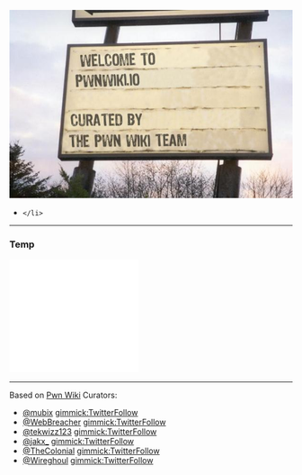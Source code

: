 ![My WIki](images/logo.jpg)

<script src="https://d26b395fwzu5fz.cloudfront.net/latest/keen.min.js"></script>


  <script type="text/javascript">

var client = new Keen({
  projectId: "544db74433e4061c57579de5",
  readKey: "b1e2a66c5398880e752bd40808f2c8b2463a62883413b48bf640644d2e79143dc34fea6a6841e534d0e16a091c029e177cd5cac0c00690c6d9345ce2d6220a9387b664d6346d66ef0513e09579c307effc5a7b95632d9992506c0a6b8ecdd89acf60e412b8aab8a3e987aae3d2e5c41b"
});
Keen.ready(function(){
  var query = new Keen.Query("average", {
    eventCollection: "Zencloud",
    timeframe: "this_week",
    targetProperty: "current",
    interval: "daily",
    groupBy: "btc_addr"
  });
  client.draw(query, document.getElementById("mychart"), {
    // Custom configuration here
      colors: [ "#ff0000", "#222", "lightblue" ], //
      title: "",        // string or null
      width: 240,       // integer or "auto"
        chartOptions: {
            isStacked: true,
      }
  });
});
  
</script>
<ul>
    <li data-row="1" data-col="1" data-sizex="1" data-sizey="1">
      <div id="mychart"></div>

    </li>
</ul>

- - - - - - 

### Temp

<!-- ZEEF widget start --><iframe src="//zeef.io/block/34887?userId=4884&max_links=10&font_size=13&show_curator=0&color_header_background=050305&color_body_background=666666&color_body_text=ffffff" width="230" height="200" frameborder="0" scrolling="no"></iframe><!-- ZEEF widget end -->


- - - - - -
Based on [Pwn Wiki](http://pwnwiki.io/) 
Curators:

  * [@mubix](https://twitter.com/mubix) [gimmick:TwitterFollow](@mubix)
  * [@WebBreacher](https://twitter.com/webbreacher) [gimmick:TwitterFollow](@WebBreacher)
  * [@tekwizz123](https://twitter.com/tekwizz123) [gimmick:TwitterFollow](@tekwizz123)
  * [@jakx_](https://twitter.com/jakx_) [gimmick:TwitterFollow](@jakx_)
  * [@TheColonial](https://twitter.com/TheColonial) [gimmick:TwitterFollow](@TheColonial)
  * [@Wireghoul](https://twitter.com/Wireghoul)  [gimmick:TwitterFollow](@Wireghoul)
